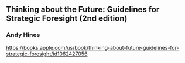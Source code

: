 ## Thinking about the Future: Guidelines for Strategic Foresight (2nd edition)
### Andy Hines
https://books.apple.com/us/book/thinking-about-future-guidelines-for-strategic-foresight/id1062427056

